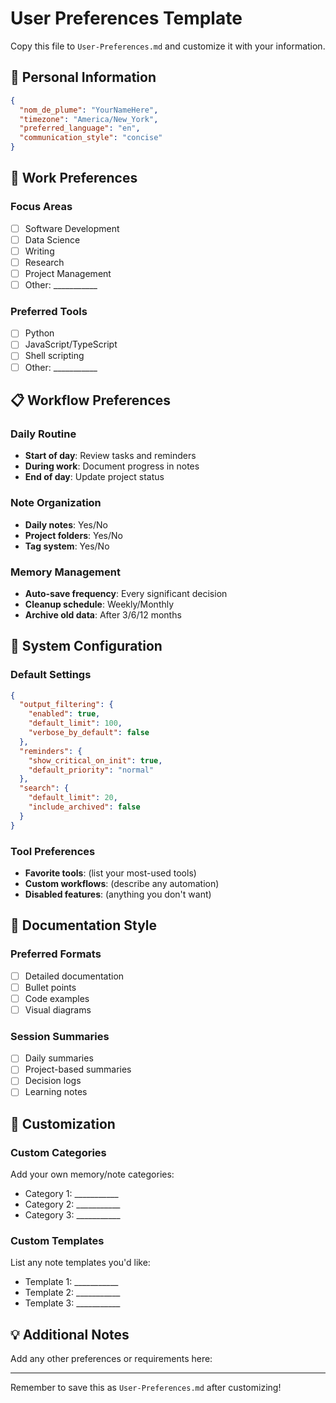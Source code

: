 # User Preferences Template

Copy this file to `User-Preferences.md` and customize it with your information.

## 👤 Personal Information

```json
{
  "nom_de_plume": "YourNameHere",
  "timezone": "America/New_York",
  "preferred_language": "en",
  "communication_style": "concise"
}
```

## 🎯 Work Preferences

### Focus Areas
- [ ] Software Development
- [ ] Data Science
- [ ] Writing
- [ ] Research
- [ ] Project Management
- [ ] Other: ___________

### Preferred Tools
- [ ] Python
- [ ] JavaScript/TypeScript
- [ ] Shell scripting
- [ ] Other: ___________

## 📋 Workflow Preferences

### Daily Routine
- **Start of day**: Review tasks and reminders
- **During work**: Document progress in notes
- **End of day**: Update project status

### Note Organization
- **Daily notes**: Yes/No
- **Project folders**: Yes/No
- **Tag system**: Yes/No

### Memory Management
- **Auto-save frequency**: Every significant decision
- **Cleanup schedule**: Weekly/Monthly
- **Archive old data**: After 3/6/12 months

## 🔧 System Configuration

### Default Settings
```json
{
  "output_filtering": {
    "enabled": true,
    "default_limit": 100,
    "verbose_by_default": false
  },
  "reminders": {
    "show_critical_on_init": true,
    "default_priority": "normal"
  },
  "search": {
    "default_limit": 20,
    "include_archived": false
  }
}
```

### Tool Preferences
- **Favorite tools**: (list your most-used tools)
- **Custom workflows**: (describe any automation)
- **Disabled features**: (anything you don't want)

## 📝 Documentation Style

### Preferred Formats
- [ ] Detailed documentation
- [ ] Bullet points
- [ ] Code examples
- [ ] Visual diagrams

### Session Summaries
- [ ] Daily summaries
- [ ] Project-based summaries
- [ ] Decision logs
- [ ] Learning notes

## 🎨 Customization

### Custom Categories
Add your own memory/note categories:
- Category 1: ___________
- Category 2: ___________
- Category 3: ___________

### Custom Templates
List any note templates you'd like:
- Template 1: ___________
- Template 2: ___________
- Template 3: ___________

## 💡 Additional Notes

Add any other preferences or requirements here:

---

Remember to save this as `User-Preferences.md` after customizing!

